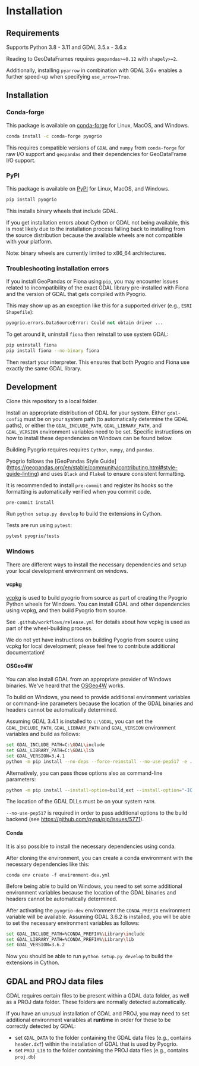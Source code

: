# Installation

## Requirements

Supports Python 3.8 - 3.11 and GDAL 3.5.x - 3.6.x

Reading to GeoDataFrames requires `geopandas>=0.12` with `shapely>=2`.

Additionally, installing `pyarrow` in combination with GDAL 3.6+ enables
a further speed-up when specifying `use_arrow=True`.

## Installation

### Conda-forge

This package is available on [conda-forge](https://anaconda.org/conda-forge/pyogrio)
for Linux, MacOS, and Windows.

```bash
conda install -c conda-forge pyogrio
```

This requires compatible versions of `GDAL` and `numpy` from `conda-forge` for
raw I/O support and `geopandas` and their dependencies for GeoDataFrame
I/O support.

### PyPI

This package is available on [PyPI](https://pypi.org/project/pyogrio/) for Linux,
MacOS, and Windows.

```bash
pip install pyogrio
```

This installs binary wheels that include GDAL.

If you get installation errors about Cython or GDAL not being available, this is
most likely due to the installation process falling back to installing from the
source distribution because the available wheels are not compatible with your
platform.

Note: binary wheels are currently limited to x86_64 architectures.

### Troubleshooting installation errors

If you install GeoPandas or Fiona using `pip`, you may encounter issues related
to incompatibility of the exact GDAL library pre-installed with Fiona and the
version of GDAL that gets compiled with Pyogrio.

This may show up as an exception like this for a supported driver (e.g.,
`ESRI Shapefile`):

```Python
pyogrio.errors.DataSourceError: Could not obtain driver ...
```

To get around it, uninstall `fiona` then reinstall to use system GDAL:

```bash
pip uninstall fiona
pip install fiona --no-binary fiona
```

Then restart your interpreter. This ensures that both Pyogrio and Fiona use
exactly the same GDAL library.

## Development

Clone this repository to a local folder.

Install an appropriate distribution of GDAL for your system. Either `gdal-config` must
be on your system path (to automatically determine the GDAL paths), or either the
`GDAL_INCLUDE_PATH`, `GDAL_LIBRARY_PATH`, and `GDAL_VERSION` environment variables need
to be set. Specific instructions on how to install these dependencies on Windows can be
found below.

Building Pyogrio requires requires `Cython`, `numpy`, and `pandas`.

Pyogrio follows the [GeoPandas Style Guide]
(https://geopandas.org/en/stable/community/contributing.html#style-guide-linting)
and uses `Black` and `Flake8` to ensure consistent formatting.

It is recommended to install `pre-commit` and register its hooks so the formatting is
automatically verified when you commit code.

```
pre-commit install
```

Run `python setup.py develop` to build the extensions in Cython.

Tests are run using `pytest`:

```bash
pytest pyogrio/tests
```

### Windows

There are different ways to install the necessary dependencies and setup your local
development environment on windows.

#### vcpkg

[vcpkg](https://vcpkg.io/en/index.html) is used to build pyogrio from source
as part of creating the Pyogrio Python wheels for Windows. You can install
GDAL and other dependencies using vcpkg, and then build Pyogrio from source.

See `.github/workflows/release.yml` for details about how vcpkg is used as part
of the wheel-building process.

We do not yet have instructions on building Pyogrio from source using vcpkg for
local development; please feel free to contribute additional documentation!

#### OSGeo4W

You can also install GDAL from an appropriate provider of Windows binaries. We've heard
that the [OSGeo4W](https://trac.osgeo.org/osgeo4w/) works.

To build on Windows, you need to provide additional environment variables or
command-line parameters because the location of the GDAL binaries and headers
cannot be automatically determined.

Assuming GDAL 3.4.1 is installed to `c:\GDAL`, you can set the `GDAL_INCLUDE_PATH`,
`GDAL_LIBRARY_PATH` and `GDAL_VERSION` environment variables and build as follows:

```bash
set GDAL_INCLUDE_PATH=C:\GDAL\include
set GDAL_LIBRARY_PATH=C:\GDAL\lib
set GDAL_VERSION=3.4.1
python -m pip install --no-deps --force-reinstall --no-use-pep517 -e . -v
```

Alternatively, you can pass those options also as command-line parameters:

```bash
python -m pip install --install-option=build_ext --install-option="-IC:\GDAL\include" --install-option="-lgdal_i" --install-option="-LC:\GDAL\lib" --install-option="--gdalversion=3.4.1" --no-deps --force-reinstall --no-use-pep517 -e . -v
```

The location of the GDAL DLLs must be on your system `PATH`.

`--no-use-pep517` is required in order to pass additional options to the build
backend (see https://github.com/pypa/pip/issues/5771).

#### Conda

It is also possible to install the necessary dependencies using conda.

After cloning the environment, you can create a conda environment with the necessary
dependencies like this:

```
conda env create -f environment-dev.yml
```

Before being able to build on Windows, you need to set some additional environment
variables because the location of the GDAL binaries and headers cannot be
automatically determined.

After activating the `pyogrio-dev` environment the `CONDA_PREFIX` environment variable
will be available. Assuming GDAL 3.6.2 is installed, you will be able to set the
necessary environment variables as follows:

```bash
set GDAL_INCLUDE_PATH=%CONDA_PREFIX%\Library\include
set GDAL_LIBRARY_PATH=%CONDA_PREFIX%\Library\lib
set GDAL_VERSION=3.6.2
```

Now you should be able to run `python setup.py develop` to build the extensions in
Cython.

## GDAL and PROJ data files

GDAL requires certain files to be present within a GDAL data folder, as well
as a PROJ data folder. These folders are normally detected automatically.

If you have an unusual installation of GDAL and PROJ, you may need to set
additional environment variables at **runtime** in order for these to be
correctly detected by GDAL:

-   set `GDAL_DATA` to the folder containing the GDAL data files (e.g., contains `header.dxf`)
    within the installation of GDAL that is used by Pyogrio.
-   set `PROJ_LIB` to the folder containing the PROJ data files (e.g., contains `proj.db`)
